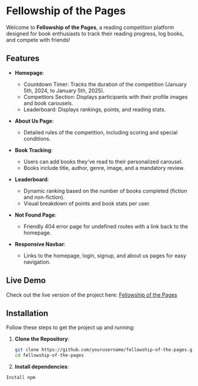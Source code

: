 # Fellowship of the Pages

Welcome to **Fellowship of the Pages**, a reading competition platform designed for book enthusiasts to track their reading progress, log books, and compete with friends!

## Features

- **Homepage**:
  - Countdown Timer: Tracks the duration of the competition (January 5th, 2024, to January 5th, 2025).
  - Competitors Section: Displays participants with their profile images and book carousels.
  - Leaderboard: Displays rankings, points, and reading stats.
  

- **About Us Page**:
  - Detailed rules of the competition, including scoring and special conditions.
  

- **Book Tracking**:
  - Users can add books they've read to their personalized carousel.
  - Books include title, author, genre, image, and a mandatory review.


- **Leaderboard**:
  - Dynamic ranking based on the number of books completed (fiction and non-fiction).
  - Visual breakdown of points and book stats per user.


- **Not Found Page**:
  - Friendly 404 error page for undefined routes with a link back to the homepage.


- **Responsive Navbar**:
  - Links to the homepage, login, signup, and about us pages for easy navigation.


## Live Demo
Check out the live version of the project here: [Fellowship of the Pages](https://fellowship-of-the-pages.netlify.app/)

## Installation

Follow these steps to get the project up and running:

1. **Clone the Repository**:
   ```bash
   git clone https://github.com/yourusername/fellowship-of-the-pages.git
   cd fellowship-of-the-pages
   
   
2. **Install dependencies**:
  ```bash
  Install npm

